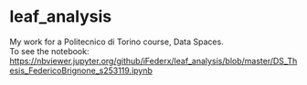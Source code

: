 # leaf_analysis

My work for a Politecnico di Torino course, Data Spaces.  
To see the notebook: https://nbviewer.jupyter.org/github/iFederx/leaf_analysis/blob/master/DS_Thesis_FedericoBrignone_s253119.ipynb
